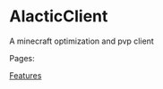 # AlacticClient
A minecraft optimization and pvp client

Pages:

[Features](https://github.com/AlacticClient/AlacticClient/blob/main/features.md)
